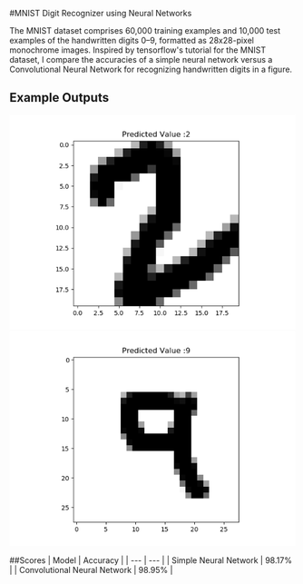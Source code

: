 #MNIST Digit Recognizer using Neural Networks

The MNIST dataset comprises 60,000 training examples and 10,000 test examples of the handwritten digits 0–9, formatted as 28x28-pixel monochrome images. Inspired by tensorflow's tutorial for the MNIST dataset, I compare the accuracies of a simple neural network versus a Convolutional Neural Network for recognizing handwritten digits in a figure.

## Example Outputs

![](cnn/images/result_2.png?raw=true) 
![](cnn/images/result_1.png?raw=true) 

##Scores
| Model | Accuracy |
| --- | --- |
| Simple Neural Network | 98.17% |
| Convolutional Neural Network | 98.95% |
